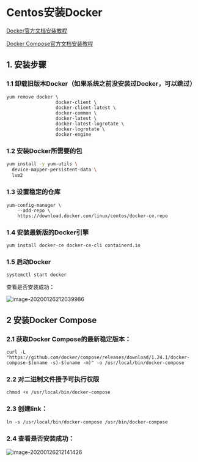 # Centos安装Docker

[Docker官方文档安装教程](https://docs.docker.com/install/linux/docker-ce/centos/)

[Docker Compose官方文档安装教程](https://docs.docker.com/compose/install/)

## 1. 安装步骤

### 1.1 卸载旧版本Docker（如果系统之前没安装过Docker，可以跳过）

```
yum remove docker \
                  docker-client \
                  docker-client-latest \
                  docker-common \
                  docker-latest \
                  docker-latest-logrotate \
                  docker-logrotate \
                  docker-engine
```

### 1.2 安装Docker所需要的包

```sh
yum install -y yum-utils \
  device-mapper-persistent-data \
  lvm2
```

### 1.3 设置稳定的仓库

```
yum-config-manager \
    --add-repo \
    https://download.docker.com/linux/centos/docker-ce.repo
```

### 1.4 安装最新版的Docker引擎

```
yum install docker-ce docker-ce-cli containerd.io
```

### 1.5 启动Docker

```
systemctl start docker
```

查看是否安装成功：

![image-20200126212039986](https://zszblog.oss-cn-beijing.aliyuncs.com/zszblog/blogimage-master/img/image-20200126212039986.png)

## 2 安装Docker Compose

### 2.1 获取Docker Compose的最新稳定版本：

```
curl -L "https://github.com/docker/compose/releases/download/1.24.1/docker-compose-$(uname -s)-$(uname -m)" -o /usr/local/bin/docker-compose
```

### 2.2 对二进制文件授予可执行权限

```
chmod +x /usr/local/bin/docker-compose
```

### 2.3 创建link：

```
ln -s /usr/local/bin/docker-compose /usr/bin/docker-compose
```

### 2.4 查看是否安装成功：

![image-20200126212141426](https://zszblog.oss-cn-beijing.aliyuncs.com/zszblog/blogimage-master/img/image-20200126212141426.png)

